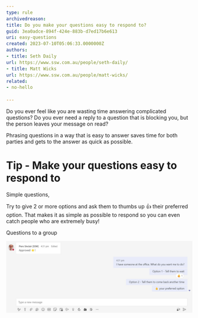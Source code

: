 ```yaml
---
type: rule
archivedreason:
title: Do you make your questions easy to respond to?
guid: 3ea0adce-894f-424e-883b-d7ed17b6e613
uri: easy-questions
created: 2023-07-10T05:06:33.0000000Z
authors: 
- title: Seth Daily
url: https://www.ssw.com.au/people/seth-daily/
- title: Matt Wicks
url: https://www.ssw.com.au/people/matt-wicks/
related:
- no-hello

---
```


Do you ever feel like you are wasting time answering complicated questions? Do you ever need a reply to a question that is blocking you, but the person leaves your message on read?

Phrasing questions in a way that is easy to answer saves time for both parties and gets to the answer as quick as possible.

<!--endintro-->

# Tip - Make your questions easy to respond to

Simple questions, 

Try to give 2 or more options and ask them to thumbs up 👍 their preferred option. That makes it as simple as possible to respond so you can even catch people who are extremely busy!

Questions to a group


![Figure: ✅ Good example - The question and options are easy for a busy person to action ](no-hello.jpg)
